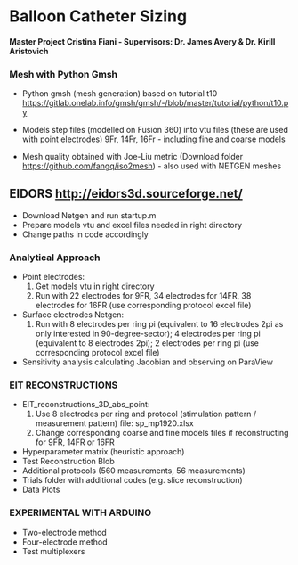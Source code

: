 # Balloon Catheter Sizing #
#### Master Project Cristina Fiani - Supervisors: Dr. James Avery & Dr. Kirill Aristovich ####

### Mesh with Python Gmsh ###
- Python gmsh (mesh generation) based on tutorial t10 https://gitlab.onelab.info/gmsh/gmsh/-/blob/master/tutorial/python/t10.py 
- Models step files (modelled on Fusion 360) into vtu files (these are used with point electrodes) 9Fr, 14Fr, 16Fr - including fine and coarse models

- Mesh quality obtained with Joe-Liu metric (Download folder https://github.com/fangq/iso2mesh) - also used with NETGEN meshes


## EIDORS http://eidors3d.sourceforge.net/ ##
- Download Netgen and run startup.m
- Prepare models vtu and excel files needed in right directory
- Change paths in code accordingly

### Analytical Approach ###
- Point electrodes:
  1. Get models vtu in right directory
  2. Run with 22 electrodes for 9FR, 34 electrodes for 14FR, 38 electrodes for 16FR (use corresponding protocol excel file)
- Surface electrodes Netgen:
  1. Run with 8 electrodes per ring pi (equivalent to 16 electrodes 2pi as only interested in 90-degree-sector); 4 electrodes per ring pi (equivalent to 8 electrodes 2pi); 2 electrodes per ring pi (use corresponding protocol excel file)
- Sensitivity analysis calculating Jacobian and observing on ParaView


### EIT RECONSTRUCTIONS ###
- EIT_reconstructions_3D_abs_point:
  1. Use 8 electrodes per ring and protocol (stimulation pattern / measurement pattern) file: sp_mp1920.xlsx
  2. Change corresponding coarse and fine models files if reconstructing for 9FR, 14FR or 16FR
- Hyperparameter matrix (heuristic approach)
- Test Reconstruction Blob
- Additional protocols (560 measurements, 56 measurements)
- Trials folder with additional codes (e.g. slice reconstruction)
- Data Plots


### EXPERIMENTAL WITH ARDUINO ###
- Two-electrode method
- Four-electrode method
- Test multiplexers
